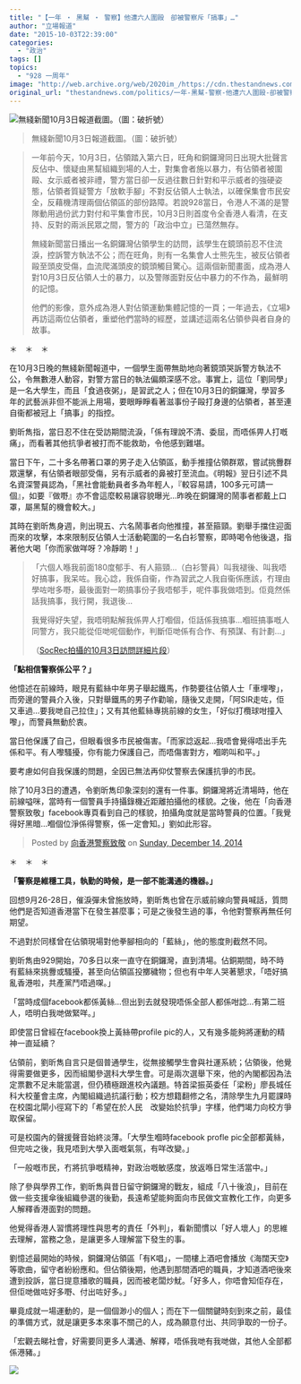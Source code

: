 ```yaml
---
title: "【一年 ‧ 黑幫 ‧ 警察】他遭六人圍毆　卻被警察斥「搞事」…"
author: "立場報道"
date: "2015-10-03T22:39:00"
categories:
  - "政治"
tags: []
topics:
  - "928 一周年"
image: "http://web.archive.org/web/2020im_/https://cdn.thestandnews.com/media/photos/cache/10676141_703686733046473_8911374016597858615_n_NsO1t_1200x0.jpg"
original_url: "thestandnews.com/politics/一年-黑幫-警察-他遭六人圍毆-卻被警察斥-搞事"
---
```

![無綫新聞10月3日報道截圖。（圖：破折號）](http://web.archive.org/web/2020im_/https://cdn.thestandnews.com/media/photos/cache/10676141_703686733046473_8911374016597858615_n_NsO1t_1200x0.jpg)

> 無綫新聞10月3日報道截圖。（圖：破折號）

> 一年前今天，10月3日，佔領踏入第六日，旺角和銅鑼灣同日出現大批聲言反佔中、懷疑由黑幫組織到場的人士，對集會者施以暴力，有佔領者被圍毆、女示威者被非禮，警方當日卻一反過往數日針對和平示威者的強硬姿態，佔領者質疑警方「放軟手腳」不對反佔領人士執法，以確保集會市民安全，反藉機清理兩個佔領區的部份路障。若說928當日，令港人不滿的是警隊動用過份武力對付和平集會市民，10月3日則首度令全香港人看清，在支持、反對的兩派民眾之間，警方的「政治中立」已蕩然無存。
> 
> 無綫新聞當日播出一名銅鑼灣佔領學生的訪問，該學生在鏡頭前忍不住流淚，控訴警方執法不公；而在旺角，則有一名集會人士熊先生，被反佔領者毆至頭皮受傷，血流爬滿頭皮的鏡頭觸目驚心。這兩個新聞畫面，成為港人對10月3日反佔領人士的暴力，以及警隊面對反佔中暴力的不作為，最鮮明的記憶。
> 
> 他們的影像，意外成為港人對佔領運動集體記憶的一頁；一年過去，《立場》再訪這兩位佔領者，重塑他們當時的經歷，並講述這兩名佔領參與者自身的故事。

＊　＊　＊

在10月3日晚的無綫新聞報道中，一個學生面帶無助地向著鏡頭哭訴警方執法不公，令無數港人動容，對警方當日的執法偏頗深感不忿。事實上，這位「劉同學」是一名大學生，而且「食過夜粥」，是習武之人；但在10月3日的銅鑼灣，學習多年的武藝派非但不能派上用場，要眼睜睜看著滋事份子毆打身邊的佔領者，甚至連自衞都被冠上「搞事」的指控。

劉昕雋指，當日忍不住在受訪期間流淚，「係有理說不清、委屈，而唔係畀人打嘅痛」，而看著其他抗爭者被打而不能救助，令他感到難堪。

當日下午，二十多名帶著口罩的男子走入佔領區，動手推撞佔領群眾，嘗試挑釁群眾還擊，有佔領者眼部受傷，另有示威者的鼻被打至流血。《明報》翌日引述不具名資深警員認為，「黑社會能動員者多為年輕人，『較容易請，100多元可請一個』，如要『做嘢』亦不會這麼較易讓容貌曝光…昨晚在銅鑼灣的鬧事者都戴上口罩，屬黑幫的機會較大。」

其時在劉昕雋身週，則出現五、六名鬧事者向他推撞，甚至箍頸。劉舉手擋住迎面而來的攻擊，本來限制反佔領人士活動範圍的一名白衫警察，即時喝令他後退，指著他大喝「你而家做咩呀？冷靜啲！」

> 「六個人喺我前面180度郁手、有人箍頸…（白衫警員）叫我褪後、叫我唔好搞事，我呆咗。我心諗，我係自衞，作為習武之人我自衞係應該，冇理由學咗咁多嘢，最後面對一啲搞事份子我唔郁手，呢件事我做唔到。佢竟然係話我搞事，我行開，我退後…
> 
> 我覺得好失望，我唔明點解我係畀人打嗰個，佢話係我搞事…嗰班搞事嘅人同警方，我只能從佢哋呢個動作，判斷佢哋係有合作、有預謀、有計劃…」
> 
> （[SocRec拍攝的10月3日訪問詳細片段](http://web.archive.org/web/20210628124727/https://www.youtube.com/watch?v=3P-8ytiDNJ0)）

**「點相信警察係公平？」**

他憶述在前線時，眼見有藍絲中年男子舉起鐵馬，作勢要往佔領人士「車埋嚟」，而旁邊的警員介入後，只對舉鐵馬的男子作勸喻，隨後又走開，「阿SIR走咗，佢又車過…要我哋自己拉住」；又有其他藍絲專挑前線的女生，「好似打欖球咁撞入嚟」，而警員無動於衷。

當日他保護了自己，但眼看很多市民被傷害。「而家諗返起…我唔會覺得唔出手先係和平。有人嚟騷擾，你有能力保護自己，而唔傷害對方，嗰啲叫和平。」

要考慮如何自我保護的問題，全因已無法再仰仗警察去保護抗爭的市民。

除了10月3日的遭遇，令劉昕雋印象深刻的還有一件事。銅鑼灣將近清場時，他在前線嗌咪，當時有一個警員手持攝錄機近距離拍攝他的樣貌。之後，他在「向香港警察致敬」facebook專頁看到自己的樣貌，拍攝角度就是當時警員的位置。「我覺得好黑暗…嗰個位淨係得警察，係一定會知。」劉如此形容。

> Posted by [向香港警察致敬](http://web.archive.org/web/20210628124727/https://www.facebook.com/SaluteToHKPolice) on [Sunday, December 14, 2014](http://web.archive.org/web/20210628124727/https://www.facebook.com/SaluteToHKPolice/photos/a.486394974735213.108066.486392624735448/849560638418643/?type=3)

＊　＊　＊

**「警察是維穩工具，執勤的時候，是一部不能溝通的機器。」**

回想9月26-28日，催淚彈未曾施放時，劉昕雋也曾在示威前線向警員喊話，質問他們是否知道香港當下在發生甚麼事；可是之後發生過的事，令他對警察再無任何期望。

不過對於同樣曾在佔領現場對他拳腳相向的「藍絲」，他的態度則截然不同。

劉昕雋由929開始，70多日以來一直守在銅鑼灣，直到清場。佔銅期間，時不時有藍絲來挑釁或騷擾，甚至向佔領區投擲穢物；但也有中年人哭著懇求，「唔好搞亂香港啦，共產黨鬥唔過㗎。」

「當時成個facebook都係黃絲…但出到去就發現唔係全部人都係咁諗…有第二班人，唔明白我哋做緊咩。」

即使當日曾經在facebook換上黃絲帶profile pic的人，又有幾多能夠將運動的精神一直延續？

佔領前，劉昕雋自言只是個普通學生，從無接觸學生會與社運系統；佔領後，他覺得需要做更多，因而組閣參選科大學生會。可是兩次選舉下來，他的內閣都因為法定票數不足未能當選，但仍積極跟進校內議題。特首梁振英委任「梁粉」廖長城任科大校董會主席，內閣組織過抗議行動；校方想籍翻修之名，清除學生九月罷課時在校園北閘小徑寫下的「希望在於人民　改變始於抗爭」字樣，他們竭力向校方爭取保留。

可是校園內的聲援聲音始終淡薄。「大學生嗰時facebook profle pic全部都黃絲，但完咗之後，我見唔到大學入面嘅氣氛，有咩改變。」

「一般嘅市民，冇將抗爭嘅精神，對政治嘅敏感度，放返喺日常生活當中。」

除了參與學界工作，劉昕雋與昔日留守銅鑼灣的戰友，組成「八十後浪」，目前在做一些支援傘後組織參選的後勤，長遠希望能夠面向市民做文宣教化工作，向更多人解釋香港面對的問題。

他覺得香港人習慣將理性與思考的責任「外判」，看新聞慣以「好人壞人」的思維去理解，當務之急，是讓更多人理解當下發生的事。

劉憶述最開始的時候，銅鑼灣佔領區「有K唱」，一間樓上酒吧會播放《海闊天空》等歌曲，留守者紛紛應和。但佔領後期，他遇到那間酒吧的職員，才知道酒吧後來遭到投訴，當日提意播歌的職員，因而被老闆炒魷。「好多人，你唔會知佢存在，但佢哋做咗好多嘢、付出咗好多。」

畢竟成就一場運動的，是一個個渺小的個人；而在下一個關鍵時刻到來之前，最佳的準備方式，就是讓更多本來事不關己的人，成為願意付出、共同爭取的一份子。

「宏觀去睇社會，好需要同更多人溝通、解釋，唔係我哋有我哋做，其他人全部都係港豬。」

[![](http://web.archive.org/web/2020im_/https://cdn.thestandnews.com/media/photos/cache/IMG_8711_zeF7Z_1200x0.JPG)](http://web.archive.org/web/20210628124727/https://cdn.thestandnews.com/media/photos/cache/IMG_8711_zeF7Z_1200x0.JPG)